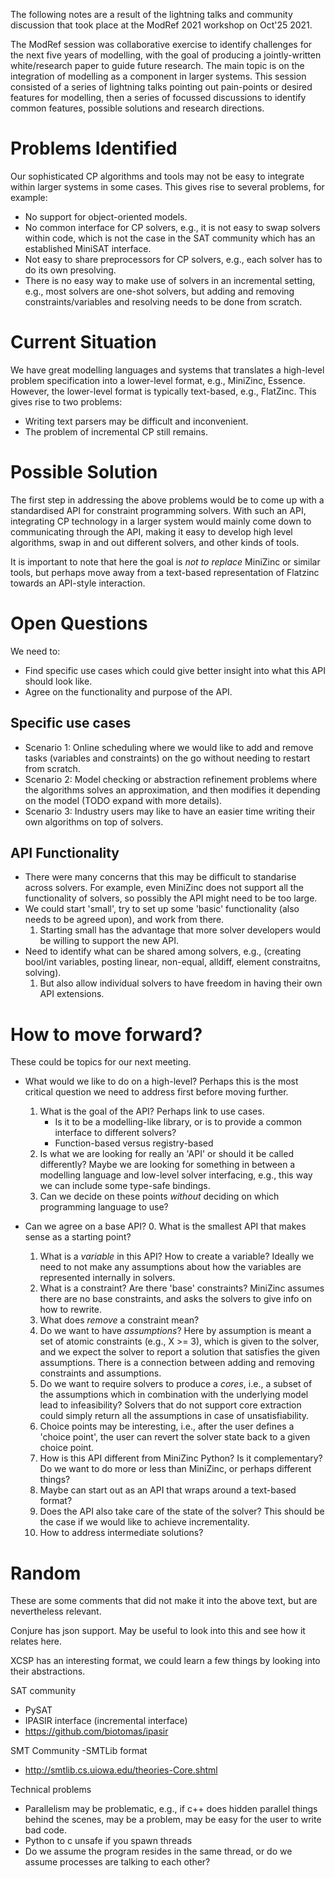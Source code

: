The following notes are a result of the lightning talks and community discussion that took place at the ModRef 2021 workshop on Oct'25 2021. 

The ModRef session was collaborative exercise to identify challenges for the next five years of modelling, with the goal of producing a jointly-written white/research paper to guide future research. The main topic is on the integration of modelling as a component in larger systems. This session consisted of a series of lightning talks pointing out pain-points or desired features for modelling, then a series of focussed discussions to identify common features, possible solutions and research directions.

# Problems Identified

Our sophisticated CP algorithms and tools may not be easy to integrate within larger systems in some cases. This gives rise to several problems, for example:

- No support for object-oriented models.
- No common interface for CP solvers, e.g., it is not easy to swap solvers within code, which is not the case in the SAT community which has an established MiniSAT interface.
- Not easy to share preprocessors for CP solvers, e.g., each solver has to do its own presolving.
- There is no easy way to make use of solvers in an incremental setting, e.g., most solvers are one-shot solvers, but adding and removing constraints/variables and resolving needs to be done from scratch.

# Current Situation

We have great modelling languages and systems that translates a high-level problem specification into a lower-level format, e.g., MiniZinc, Essence. However, the lower-level format is typically text-based, e.g., FlatZinc. This gives rise to two problems:

- Writing text parsers may be difficult and inconvenient.
- The problem of incremental CP still remains.

# Possible Solution

The first step in addressing the above problems would be to come up with a standardised API for constraint programming solvers. With such an API, integrating CP technology in a larger system would mainly come down to communicating through the API, making it easy to develop high level algorithms, swap in and out different solvers, and other kinds of tools.

It is important to note that here the goal is _not to replace_ MiniZinc or similar tools, but perhaps move away from a text-based representation of Flatzinc towards an API-style interaction.

# Open Questions

We need to:

- Find specific use cases which could give better insight into what this API should look like.
- Agree on the functionality and purpose of the API. 	

## Specific use cases

- Scenario 1: Online scheduling where we would like to add and remove tasks (variables and constraints) on the go without needing to restart from scratch.
- Scenario 2: Model checking or abstraction refinement problems where the algorithms solves an approximation, and then modifies it depending on the model (TODO expand with more details).
- Scenario 3: Industry users may like to have an easier time writing their own algorithms on top of solvers.

## API Functionality

- There were many concerns that this may be difficult to standarise across solvers. For example, even MiniZinc does not support all the functionality of solvers, so possibly the API might need to be too large.
- We could start 'small', try to set up some 'basic' functionality (also needs to be agreed upon), and work from there.
	1. Starting small has the advantage that more solver developers would be willing to support the new API.
- Need to identify what can be shared among solvers, e.g., (creating bool/int variables, posting linear, non-equal, alldiff, element constraitns, solving). 
	1. But also allow individual solvers to have freedom in having their own API extensions.

# How to move forward?

These could be topics for our next meeting.

- What would we like to do on a high-level? Perhaps this is the most critical question we need to address first before moving further.
	1. What is the goal of the API? Perhaps link to use cases.
		* Is it to be a modelling-like library, or is to provide a common interface to different solvers?
		* Function-based versus registry-based
	2. Is what we are looking for really an 'API' or should it be called differently? Maybe we are looking for something in between a modelling language and low-level solver interfacing, e.g., this way we can include some type-safe bindings.
	3. Can we decide on these points _without_ deciding on which programming language to use?

- Can we agree on a base API?
	0. What is the smallest API that makes sense as a starting point?
	1. What is a _variable_ in this API? How to create a variable? Ideally we need to not make any assumptions about how the variables are represented internally in solvers.
	2. What is a constraint? Are there 'base' constraints? MiniZinc assumes there are no base constraints, and asks the solvers to give info on how to rewrite. 
	2. What does _remove_ a constraint mean?
	3. Do we want to have _assumptions_? Here by assumption is meant a set of atomic constraints (e.g., X >= 3), which is given to the solver, and we expect the solver to report a solution that satisfies the given assumptions. There is a connection between adding and removing constraints and assumptions.
	4. Do we want to require solvers to produce a _cores_, i.e., a subset of the assumptions which in combination with the underlying model lead to infeasibility? Solvers that do not support core extraction could simply return all the assumptions in case of unsatisfiability.
	5. Choice points may be interesting, i.e., after the user defines a 'choice point', the user can revert the solver state back to a given choice point.
	6. How is this API different from MiniZinc Python? Is it complementary? Do we want to do more or less than MiniZinc, or perhaps different things?
	7. Maybe can start out as an API that wraps around a text-based format?
	8. Does the API also take care of the state of the solver? This should be the case if we would like to achieve incrementality.
	9. How to address intermediate solutions?

# Random

These are some comments that did not make it into the above text, but are nevertheless relevant.

Conjure has json support. May be useful to look into this and see how it relates here.

XCSP has an interesting format, we could learn a few things by looking into their abstractions.

SAT community
- PySAT
- IPASIR interface (incremental interface)
- https://github.com/biotomas/ipasir

SMT Community
-SMTLib format
- http://smtlib.cs.uiowa.edu/theories-Core.shtml


Technical problems
- Parallelism may be problematic, e.g., if c++ does hidden parallel things behind the scenes, may be a problem, may be easy for the user to write bad code.
- Python to c unsafe if you spawn threads
- Do we assume the program resides in the same thread, or do we assume processes are talking to each other?